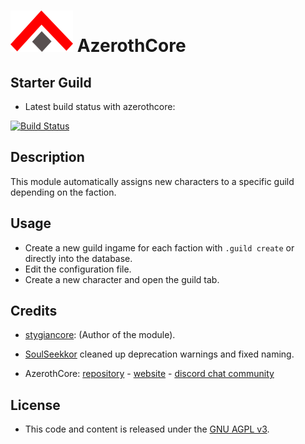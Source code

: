 # ![logo](https://raw.githubusercontent.com/azerothcore/azerothcore.github.io/master/images/logo-github.png) AzerothCore

## Starter Guild

- Latest build status with azerothcore:

[![Build Status](https://github.com/azerothcore/mod-starter-guild/workflows/core-build/badge.svg?branch=master&event=push)](https://github.com/azerothcore/mod-starter-guild)

## Description

This module automatically assigns new characters to a specific guild depending on the faction.

## Usage

- Create a new guild ingame for each faction with `.guild create` or directly into the database.
- Edit the configuration file.
- Create a new character and open the guild tab.

## Credits

* [stygiancore](  http://stygianthebest.github.io ): (Author of the module).
* [SoulSeekkor]( https://github.com/SoulSeekkor ) cleaned up deprecation warnings and fixed naming.

* AzerothCore: [repository](https://github.com/azerothcore) - [website](http://azerothcore.org/) - [discord chat community](https://discord.gg/PaqQRkd)

## License

- This code and content is released under the [GNU AGPL v3](https://github.com/azerothcore/azerothcore-wotlk/blob/master/LICENSE-AGPL3).
